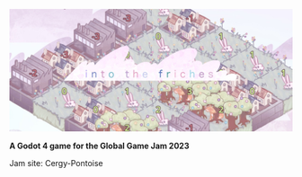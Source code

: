 ![Into-the-friches](logo.jpg)

**A Godot 4 game for the Global Game Jam 2023**

Jam site: 
Cergy-Pontoise
